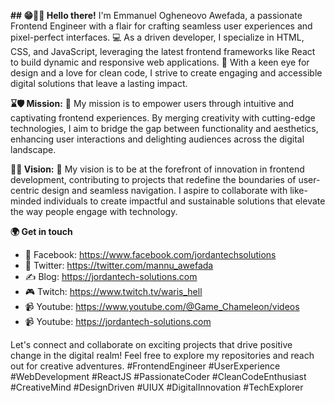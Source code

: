 **## 😁🧬👋 Hello there!**
I'm Emmanuel Ogheneovo Awefada, a passionate Frontend Engineer with a flair for crafting seamless user experiences and pixel-perfect interfaces. 💻 As a driven developer, I specialize in HTML, CSS, and JavaScript, leveraging the latest frontend frameworks like React to build dynamic and responsive web applications. 🚀 With a keen eye for design and a love for clean code, I strive to create engaging and accessible digital solutions that leave a lasting impact.

**⌛🛡 Mission:**
🎯 My mission is to empower users through intuitive and captivating frontend experiences. By merging creativity with cutting-edge technologies, I aim to bridge the gap between functionality and aesthetics, enhancing user interactions and delighting audiences across the digital landscape.

**📎🌱 Vision:**
🌟 My vision is to be at the forefront of innovation in frontend development, contributing to projects that redefine the boundaries of user-centric design and seamless navigation. I aspire to collaborate with like-minded individuals to create impactful and sustainable solutions that elevate the way people engage with technology.

**🌍 Get in touch**
- 🔗 Facebook: https://www.facebook.com/jordantechsolutions
- 🔗 Twitter: https://twitter.com/mannu_awefada
- ✍ Blog: https://jordantech-solutions.com
- 🎮 Twitch: https://www.twitch.tv/waris_hell
- 📹 Youtube: https://www.youtube.com/@Game_Chameleon/videos
- 📹 Youtube: https://jordantech-solutions.com

Let's connect and collaborate on exciting projects that drive positive change in the digital realm! Feel free to explore my repositories and reach out for creative adventures. #FrontendEngineer #UserExperience #WebDevelopment #ReactJS #PassionateCoder #CleanCodeEnthusiast #CreativeMind #DesignDriven #UIUX #DigitalInnovation #TechExplorer

